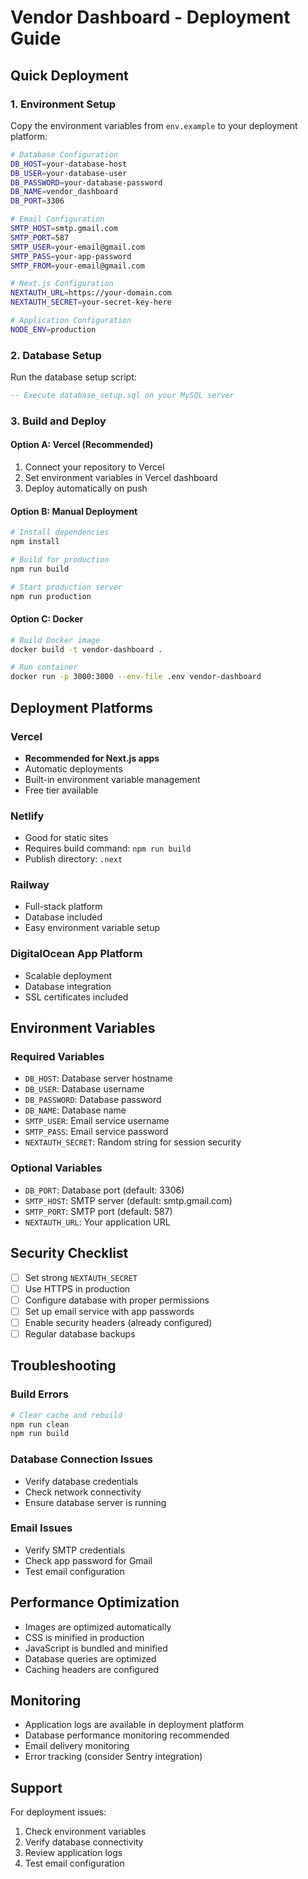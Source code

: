 # Vendor Dashboard - Deployment Guide

## Quick Deployment

### 1. Environment Setup
Copy the environment variables from `env.example` to your deployment platform:

```bash
# Database Configuration
DB_HOST=your-database-host
DB_USER=your-database-user
DB_PASSWORD=your-database-password
DB_NAME=vendor_dashboard
DB_PORT=3306

# Email Configuration
SMTP_HOST=smtp.gmail.com
SMTP_PORT=587
SMTP_USER=your-email@gmail.com
SMTP_PASS=your-app-password
SMTP_FROM=your-email@gmail.com

# Next.js Configuration
NEXTAUTH_URL=https://your-domain.com
NEXTAUTH_SECRET=your-secret-key-here

# Application Configuration
NODE_ENV=production
```

### 2. Database Setup
Run the database setup script:
```sql
-- Execute database_setup.sql on your MySQL server
```

### 3. Build and Deploy

#### Option A: Vercel (Recommended)
1. Connect your repository to Vercel
2. Set environment variables in Vercel dashboard
3. Deploy automatically on push

#### Option B: Manual Deployment
```bash
# Install dependencies
npm install

# Build for production
npm run build

# Start production server
npm run production
```

#### Option C: Docker
```bash
# Build Docker image
docker build -t vendor-dashboard .

# Run container
docker run -p 3000:3000 --env-file .env vendor-dashboard
```

## Deployment Platforms

### Vercel
- **Recommended for Next.js apps**
- Automatic deployments
- Built-in environment variable management
- Free tier available

### Netlify
- Good for static sites
- Requires build command: `npm run build`
- Publish directory: `.next`

### Railway
- Full-stack platform
- Database included
- Easy environment variable setup

### DigitalOcean App Platform
- Scalable deployment
- Database integration
- SSL certificates included

## Environment Variables

### Required Variables
- `DB_HOST`: Database server hostname
- `DB_USER`: Database username
- `DB_PASSWORD`: Database password
- `DB_NAME`: Database name
- `SMTP_USER`: Email service username
- `SMTP_PASS`: Email service password
- `NEXTAUTH_SECRET`: Random string for session security

### Optional Variables
- `DB_PORT`: Database port (default: 3306)
- `SMTP_HOST`: SMTP server (default: smtp.gmail.com)
- `SMTP_PORT`: SMTP port (default: 587)
- `NEXTAUTH_URL`: Your application URL

## Security Checklist

- [ ] Set strong `NEXTAUTH_SECRET`
- [ ] Use HTTPS in production
- [ ] Configure database with proper permissions
- [ ] Set up email service with app passwords
- [ ] Enable security headers (already configured)
- [ ] Regular database backups

## Troubleshooting

### Build Errors
```bash
# Clear cache and rebuild
npm run clean
npm run build
```

### Database Connection Issues
- Verify database credentials
- Check network connectivity
- Ensure database server is running

### Email Issues
- Verify SMTP credentials
- Check app password for Gmail
- Test email configuration

## Performance Optimization

- Images are optimized automatically
- CSS is minified in production
- JavaScript is bundled and minified
- Database queries are optimized
- Caching headers are configured

## Monitoring

- Application logs are available in deployment platform
- Database performance monitoring recommended
- Email delivery monitoring
- Error tracking (consider Sentry integration)

## Support

For deployment issues:
1. Check environment variables
2. Verify database connectivity
3. Review application logs
4. Test email configuration

